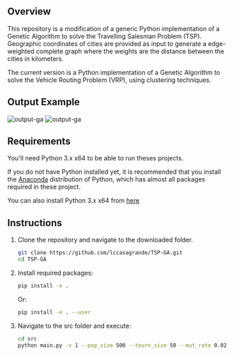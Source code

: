 ## Overview
This repository is a modification of a generic Python implementation of a Genetic Algorithm to solve the Travelling Salesman Problem (TSP). Geographic coordinates of cities are provided as input to generate a edge-weighted complete graph where the weights are the distance between the cities in kilometers.

The current version is a Python implementation of a Genetic Algorithm to solve the Vehicle Routing Problem (VRP), using clustering techniques. 


## Output Example

![output-ga](https://github.com/astridfos/TSP-GA/blob/master/src/inter_clust.png?raw=true)
![output-ga](https://github.com/astridfos/TSP-GA/blob/master/src/plot_route.png?raw=true)



## Requirements
You'll need Python 3.x x64 to be able to run theses projects.

If you do not have Python installed yet, it is recommended that you install the [Anaconda](https://www.anaconda.com/download/) distribution of Python, which has almost all packages required in these project.

You can also install Python 3.x x64 from [here](https://www.python.org/downloads/)

## Instructions
1. Clone the repository and navigate to the downloaded folder.
    ```bash
    git clone https://github.com/lccasagrande/TSP-GA.git
    cd TSP-GA
    ```

2. Install required packages:
	```bash
	pip install -e .
	```
    Or:
	```bash
	pip install -e . --user
	```

3. Navigate to the src folder and execute:
    ```bash
    cd src
    python main.py -v 1 --pop_size 500 --tourn_size 50 --mut_rate 0.02 --n_gen 20 --cities_fn '../data/cities.csv'
    ```

